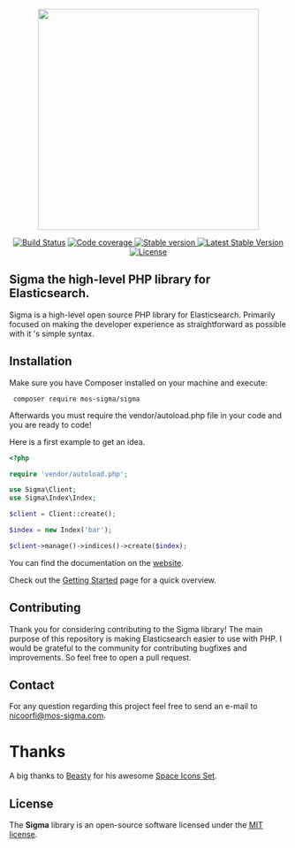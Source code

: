 <p align="center"><img src="https://res.cloudinary.com/markos-nikolaos-orfanos/image/upload/c_limit,h_100,q_auto:best,w_400/v1571029369/logo_yly5mv.png" width="400"></p>

<p align="center">
<a href="https://circleci.com/gh/mos-sigma/sigma"><img src="https://circleci.com/gh/mos-sigma/sigma.svg?style=svg&circle-token=ef57d3cd50af58d1f118f79805b5517a9d593fac" alt="Build Status"></a>

<a href="https://codecov.io/gh/mos-sigma/sigma">
  <img src="https://codecov.io/gh/mos-sigma/sigma/branch/master/graph/badge.svg" alt="Code coverage"/>
</a>


<a href="https://packagist.org/packages/mos-sigma/sigma">
  <img src="https://img.shields.io/github/v/release/mos-sigma/sigma?color=red&label=stable&logo=stable" alt="Stable version"/>
</a>


<a href="https://packagist.org/packages/mos-sigma/sigma">
  <img src="https://img.shields.io/packagist/dt/mos-sigma/sigma?color=green" alt="Latest Stable Version"/>
</a>

<a href="https://packagist.org/packages/mos-sigma/sigma">
  <img src="https://img.shields.io/badge/License-MIT-blue.svg" alt="License"/>
</a>
</p>

## Sigma the high-level PHP library for Elasticsearch. 
Sigma is a high-level open source  PHP library for Elasticsearch. Primarily focused on making the developer experience as straightforward as possible with it 's simple syntax.

## Installation

Make sure you have Composer installed on your machine and execute:

```
 composer require mos-sigma/sigma
```
Afterwards you must require the vendor/autoload.php file in your code and you are ready to code! 

Here is a first example to get an idea.
```php
<?php

require 'vendor/autoload.php';

use Sigma\Client;
use Sigma\Index\Index;

$client = Client::create();

$index = new Index('bar');

$client->manage()->indices()->create($index);
```

You can find the documentation on the [website](https://mossigma.com/docs).

Check out the [Getting Started](https://mossigma.com/docs/1.0/Getting-started) page for a quick overview.

## Contributing
 Thank you for considering contributing to the Sigma library! The main purpose of this repository is making Elasticsearch easier to use with PHP. I would be grateful to the community for contributing bugfixes and improvements. So feel free to open a pull request.

## Contact
 For any question regarding this project feel free to send an e-mail to nicoorfi@mos-sigma.com.

 # Thanks
 A big thanks to [Beasty](http://www.beasty.me) for his awesome [Space Icons Set](https://www.sketchappsources.com/free-source/1139-space-icons-sketch-freebie-resource.html).
 
## License
The **Sigma** library is an open-source software licensed under the [MIT license](https://choosealicense.com/licenses/mit).
